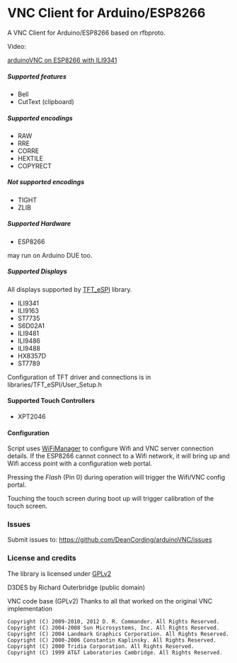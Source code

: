 VNC Client for Arduino/ESP8266
===========================================

A VNC Client for Arduino/ESP8266 based on rfbproto.

Video:

[arduinoVNC on ESP8266 with ILI9341](https://streamable.com/s/6a111)


##### Supported features #####
 - Bell
 - CutText (clipboard)
 
##### Supported encodings #####
 - RAW
 - RRE
 - CORRE
 - HEXTILE
 - COPYRECT
  
##### Not supported encodings #####
 - TIGHT
 - ZLIB
    
##### Supported Hardware #####
 - ESP8266 
 
 may run on Arduino DUE too.

##### Supported Displays #####
All displays supported by [TFT_eSPI](https://github.com/Bodmer/TFT_eSPI) library.

 - ILI9341
 - ILI9163
 - ST7735
 - S6D02A1
 - ILI9481
 - ILI9486
 - ILI9488
 - HX8357D
 - ST7789
 
 Configuration of TFT driver and connections is in libraries/TFT_eSPI/User_Setup.h
 
#### Supported Touch Controllers #####
 - XPT2046
 
 
#### Configuration
Script uses [WiFiManager](https://github.com/tzapu/WiFiManager) to configure Wifi and VNC server connection
details.  If the ESP8266 cannot connect to a Wifi network, it will bring up and Wifi access point with a 
configuration web portal.

Pressing the _Flash_ (Pin 0) during operation will trigger the Wifi/VNC config portal.

Touching the touch screen during boot up will trigger calibration of the touch screen.

 
 
### Issues ###
Submit issues to: https://github.com/DeanCording/arduinoVNC/issues

### License and credits ###

The library is licensed under [GPLv2](https://github.com/DeanCording/arduinoVNC/blob/master/LICENSE)

D3DES by Richard Outerbridge (public domain)

VNC code base (GPLv2)
Thanks to all that worked on the original VNC implementation
```
Copyright (C) 2009-2010, 2012 D. R. Commander. All Rights Reserved.
Copyright (C) 2004-2008 Sun Microsystems, Inc. All Rights Reserved.
Copyright (C) 2004 Landmark Graphics Corporation. All Rights Reserved.
Copyright (C) 2000-2006 Constantin Kaplinsky. All Rights Reserved.
Copyright (C) 2000 Tridia Corporation. All Rights Reserved.
Copyright (C) 1999 AT&T Laboratories Cambridge. All Rights Reserved.
```


